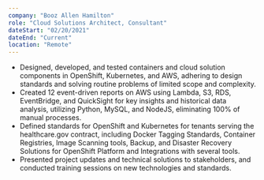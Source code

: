 ```yaml
---
company: "Booz Allen Hamilton"
role: "Cloud Solutions Architect, Consultant"
dateStart: "02/20/2021"
dateEnd: "Current"
location: "Remote"
---
```

- Designed, developed, and tested containers and cloud solution components in OpenShift, Kubernetes, and AWS, adhering to design standards and solving routine problems of limited scope and complexity.
- Created 12 event-driven reports on AWS using Lambda, S3, RDS, EventBridge, and QuickSight for key insights and historical data analysis, utilizing Python, MySQL, and NodeJS, eliminating 100% of manual processes.
- Defined standards for OpenShift and Kubernetes for tenants serving the healthcare.gov contract, including Docker Tagging Standards, Container Registries, Image Scanning tools, Backup, and Disaster Recovery Solutions for OpenShift Platform and Integrations with several tools.
- Presented project updates and technical solutions to stakeholders, and conducted training sessions on new technologies and standards.